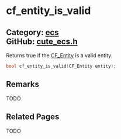 [](../header.md ':include')

# cf_entity_is_valid

Category: [ecs](/api_reference?id=ecs)  
GitHub: [cute_ecs.h](https://github.com/RandyGaul/cute_framework/blob/master/include/cute_ecs.h)  
---

Returns true if the [CF_Entity](/ecs/cf_entity.md) is a valid entity.

```cpp
bool cf_entity_is_valid(CF_Entity entity);
```

## Remarks

TODO

## Related Pages

TODO  
